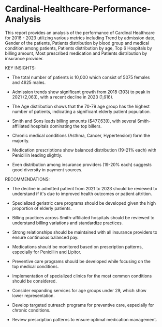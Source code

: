 # Cardinal-Healthcare-Performance-Analysis
This report provides an analysis of the performance of Cardinal Healthcare for 2018 - 2023 utilizing various metrics including Trend by admission date, Gender of the patients, Patients distribution by blood group and medical condition among patients, Patients distribution by age, Top 6 Hospitals by billing amount, Most prescribed medication and Patients distribution by insurance provider.

 

KEY INSIGHTS:

 

*  The total number of patients is 10,000 which consist of 5075 females and 4925 males.

 

*  Admission trends show significant growth from 2018 (303) to peak in 2021 (2,063), with a recent decline in 2023 (1,616).

 

*  The Age distribution shows that the 70-79 age group has the highest number of patients, indicating a significant elderly patient population.

 

*  Smith and Sons leads billing amounts ($477,639), with several Smith-affiliated hospitals dominating the top billers.

 

*  Chronic medical conditions (Asthma, Cancer, Hypertension) form the majority.

 

*  Medication prescriptions show balanced distribution (19-21% each) with Penicillin leading slightly.

 

*  Even distribution among insurance providers (19-20% each) suggests good diversity in payment sources.

 

RECOMMENDATIONS:

 

*  The decline in admitted patient from 2021 to 2023 should be reviewed to understand if it's due to improved health outcomes or patient attrition.

 

*  Specialized geriatric care programs should be developed given the high proportion of elderly patients.

 

*  Billing practices across Smith-affiliated hospitals should be reviewed to understand billing variations and standardize practices.

 

*  Strong relationships should be maintained with all insurance providers to ensure continuous balanced pay.

 

*  Medications should be monitored based on prescription patterns, especially for Penicillin and Lipitor.

 

*  Preventive care programs should be developed while focusing on the top medical conditions.

 

*  Implementation of specialized clinics for the most common conditions should be considered.

 

*  Consider expanding services for age groups under 29, which show lower representation.

 

*  Develop targeted outreach programs for preventive care, especially for chronic conditions.

 

*  Review prescription patterns to ensure optimal medication management.
